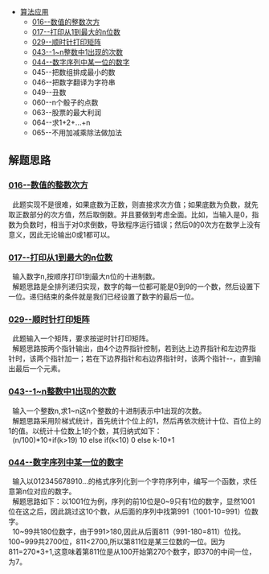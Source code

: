 * [算法应用](/src/Alg_Question)
    * [016--数值的整数次方](Solution016.java)
    * [017--打印从1到最大的n位数](Solution017.java)
    * [029--顺时针打印矩阵](Solution029.java)
    * [043--1\~n整数中1出现的次数](Solution043.java)
    * [044--数字序列中某一位的数字](Solution044.java)
    * 045--把数组排成最小的数
    * 046--把数字翻译为字符串
    * 049--丑数
    * 060--n个骰子的点数
    * 063--股票的最大利润
    * 064--求1+2+...+n
    * 065--不用加减乘除法做加法
    





解题思路
------
### [016--数值的整数次方](Solution016.java)
&nbsp;&nbsp;此题实现不是很难，如果底数为正数，则直接求次方值；如果底数为负数，就先取正数部分的次方值，然后取倒数。并且要做到考虑全面。比如，当输入是0，指数为负数时，相当于对0求倒数，导致程序运行错误；然后0的0次方在数学上没有意义，因此无论输出0或1都可以。<br>


### [017--打印从1到最大的n位数](Solution017.java)
&nbsp;&nbsp;输入数字n,按顺序打印1到最大n位的十进制数。<br>
&nbsp;&nbsp;解题思路是全排列递归实现，数字的每一位都可能是0到9的一个数，然后设置下一位。递归结束的条件就是我们已经设置了数字的最后一位。<br>


### [029--顺时针打印矩阵](Solution029.java)
&nbsp;&nbsp;此题输入一个矩阵，要求按逆时针打印矩阵。<br>
&nbsp;&nbsp;解题思路按两个指针输出，由4个边界指针控制，若到达上边界指针和左边界指针时，该两个指针加一；若在下边界指针和右边界指针时，该两个指针--，直到输出最后一个元素。<br>


### [043--1\~n整数中1出现的次数](Solution043.java)
&nbsp;&nbsp;输入一个整数n,求1~n这n个整数的十进制表示中1出现的次数。<br>
&nbsp;&nbsp;解题思路采用阶梯式统计，首先统计个位上的1，然后再依次统计十位、百位上的1的值。以统计十位数上1的个数，其归纳式如下：<br>
&nbsp;&nbsp;(n/100)\*10+if(k>19) 10 else if(k<10) 0 else k-10+1<br>


### [044--数字序列中某一位的数字](Solution044.java)
&nbsp;&nbsp;输入以012345678910...的格式序列化到一个字符序列中，编写一个函数，求任意第n位对应的数字。<br>
&nbsp;&nbsp;解题思路如下：以1001位为例，序列的前10位是0\~9只有1位的数字，显然1001位在这之后，因此跳过这10个数，从后面的序列中找第991（1001-10=991）位数字。<br>
&nbsp;&nbsp;10~99共180位数字，由于991>180,因此从后面811（991-180=811）位找。100~999共2700位，811<2700,所以第811位是某三位数的一位。因为811=270\*3+1,这意味着第811位是从100开始第270个数字，即370的中间一位，为7。<br>
